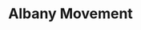 ---
layout: event
title: Albany Movement
year: 1961
category: Albany Movement
location: Albany, Georgia
duration: November 1961
image: media/images/events/albany_movement.jpg
imgsource: Slater King and Irene Asbury Wright lead a group of protestors in Albany, Cochran Studios/A.E. Jenkins Photography, New Georgia Encyclopedia
description: The Albany movement sought to fight the system of racial segregation. It was composed of multiple civil rights movement organisations in Albany such as the Student Nonviolent Coordinating Committee (SNCC), the National Association for the Advancement of Colored People (NAACP) to name a few. 
songdesc: Members sung freedom songs during the meetings which became a frequent part of the marches. We Shall Overcome was labelled as the 'anthem' of the civil rights movement which is seen to have taken lyrics from a hymn by Charles Albert called 'I'll Overcome Someday'
songs related:
---